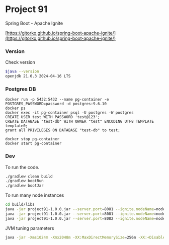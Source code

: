 # Project 91

Spring Boot - Apache Ignite

[https://gitorko.github.io/spring-boot-apache-ignite/](https://gitorko.github.io/spring-boot-apache-ignite/)

### Version

Check version

```bash
$java --version
openjdk 21.0.3 2024-04-16 LTS
```

### Postgres DB

```
docker run -p 5432:5432 --name pg-container -e POSTGRES_PASSWORD=password -d postgres:9.6.10
docker ps
docker exec -it pg-container psql -U postgres -W postgres
CREATE USER test WITH PASSWORD 'test@123';
CREATE DATABASE "test-db" WITH OWNER "test" ENCODING UTF8 TEMPLATE template0;
grant all PRIVILEGES ON DATABASE "test-db" to test;

docker stop pg-container
docker start pg-container
```

### Dev

To run the code.

```bash
./gradlew clean build
./gradlew bootRun
./gradlew bootJar
```

To run many node instances

```bash
cd build/libs
java -jar project91-1.0.0.jar --server.port=8081 --ignite.nodeName=node1
java -jar project91-1.0.0.jar --server.port=8081 --ignite.nodeName=node2
java -jar project91-1.0.0.jar --server.port=8082 --ignite.nodeName=node3

```

JVM tuning parameters

```bash
java -jar -Xms1024m -Xmx2048m -XX:MaxDirectMemorySize=256m -XX:+DisableExplicitGC -XX:+UseG1GC -XX:+ScavengeBeforeFullGC -XX:+AlwaysPreTouch project91-1.0.0.jar --server.port=8080 --ignite.nodeName=node0
```
